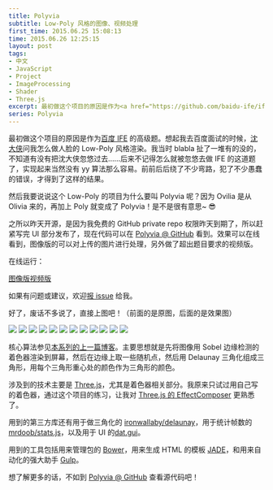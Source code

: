 ```yaml
---
title: Polyvia
subtitle: Low-Poly 风格的图像、视频处理
first_time: 2015.06.25 15:08:13
time: 2015.06.26 12:25:15
layout: post
tags:
- 中文
- JavaScript
- Project
- ImageProcessing
- Shader
- Three.js
excerpt: 最初做这个项目的原因是作为<a href="https://github.com/baidu-ife/ife" target="_blank">百度 IFE</a> 的高级题。代码可以在 <a href="https://github.com/Ovilia/Polyvia" target="_blank">GitHub Polyvia</a> 看到。效果可以在线看到，<a href="https://umeecorn.com/Polyvia/image.html" target="_blank">图像版</a>的可以对上传的图片进行处理，另外做了超出题目要求的<a href="https://umeecorn.com/Polyvia/video.html" target="_blank">视频版</a>。
series: Polyvia
---
```


最初做这个项目的原因是作为<a href="https://github.com/baidu-ife/ife" target="_blank">百度 IFE</a> 的高级题。想起我去百度面试的时候，<a href="https://github.com/pissang" target="_blank">沈大侠</a>问我怎么做人脸的 Low-Poly 风格渲染。我当时 blabla 扯了一堆有的没的，不知道有没有把沈大侠忽悠过去……后来不记得怎么就被忽悠去做 IFE 的这道题了，实现起来当然没有 yy 算法那么容易。前前后后绕了不少弯路，犯了不少愚蠢的错误，才得到了这样的结果。

然后我要说说这个 Low-Poly 的项目为什么要叫 Polyvia 呢？因为 Ovilia 是从 Olivia 来的，再加上 Poly 就变成了 Polyvia！是不是很有意思~ :sunglasses:

之所以昨天开源，是因为我免费的 GitHub private repo 权限昨天到期了，所以赶紧写完 UI 部分发布了，现在代码可以在 <a class="button" href="https://github.com/Ovilia/Polyvia" target="_blank">Polyvia @ GitHub</a> 看到。效果可以在线看到，图像版的可以对上传的图片进行处理，另外做了超出题目要求的视频版。

在线运行：

<a href="https://umeecorn.com/Polyvia/image.html" class="button" target="_blank">图像版</a><a href="https://umeecorn.com/Polyvia/video.html" class="button" target="_blank">视频版</a>

如果有问题或建议，欢迎<a href="https://github.com/Ovilia/Polyvia/issues" target="_blank">报 issue</a> 给我。

好了，废话不多说了，直接上图吧！（前面的是原图，后面的是效果图）

<img class="single-img" src="{{ site.loadingImg }}" data-src="https://raw.githubusercontent.com/Ovilia/Polyvia/gh-pages/src/img/1.jpg" />

<img class="single-img" src="{{ site.loadingImg }}" data-src="https://raw.githubusercontent.com/Ovilia/Polyvia/gh-pages/src/img/1.png" />

<img class="single-img" src="{{ site.loadingImg }}" data-src="https://raw.githubusercontent.com/Ovilia/Polyvia/gh-pages/src/img/2.jpg" />

<img class="single-img" src="{{ site.loadingImg }}" data-src="https://raw.githubusercontent.com/Ovilia/Polyvia/gh-pages/src/img/2.png" />

<img class="single-img" src="{{ site.loadingImg }}" data-src="https://raw.githubusercontent.com/Ovilia/Polyvia/gh-pages/src/img/3.jpg" />

<img class="single-img" src="{{ site.loadingImg }}" data-src="https://raw.githubusercontent.com/Ovilia/Polyvia/gh-pages/src/img/3.png" />

<img class="single-img" src="{{ site.loadingImg }}" data-src="https://raw.githubusercontent.com/Ovilia/Polyvia/gh-pages/src/img/4.jpg" />

<img class="single-img" src="{{ site.loadingImg }}" data-src="https://raw.githubusercontent.com/Ovilia/Polyvia/gh-pages/src/img/4.png" />

<img class="single-img" src="{{ site.loadingImg }}" data-src="https://raw.githubusercontent.com/Ovilia/Polyvia/gh-pages/src/img/5.jpg" />

<img class="single-img" src="{{ site.loadingImg }}" data-src="https://raw.githubusercontent.com/Ovilia/Polyvia/gh-pages/src/img/5.png" />

<img class="single-img" src="{{ site.loadingImg }}" data-src="https://raw.githubusercontent.com/Ovilia/Polyvia/gh-pages/src/img/6.jpg" />

<img class="single-img" src="{{ site.loadingImg }}" data-src="https://raw.githubusercontent.com/Ovilia/Polyvia/gh-pages/src/img/6.png" />

核心算法参见<a href="{{ site.url }}/2015/06/20/read-from-shader-texture-with-threejs/" target="_blank">本系列的上一篇博客</a>。主要思想就是先将图像用 Sobel 边缘检测的着色器渲染到屏幕，然后在边缘上取一些随机点，然后用 Delaunay 三角化组成三角形，用每个三角形重心处的颜色作为三角形的颜色。

涉及到的技术主要是 <a href="{{ site.url }}/all?tag=ThreeJs" target="_blank">Three.js</a>，尤其是着色器相关部分。我原来只试过用自己写的着色器，通过这个项目的练习，让我对 <a href="https://github.com/mrdoob/three.js/blob/master/examples/webgl_postprocessing.html" target="_blank">Three.js 的 EffectComposer</a> 更熟悉了。

用到的第三方库还有用于做三角化的 <a href="https://github.com/ironwallaby/delaunay" target="_blank">ironwallaby/delaunay</a>，用于统计帧数的<a href="http://github.com/mrdoob/stats.js" target="_blank">mrdoob/stats.js</a>，以及用于 UI 的<a href="http://code.google.com/p/dat-gui" target="_blank">dat.gui</a>。

用到的工具包括用来管理包的 <a href="http://bower.io/" target="_blank">Bower</a>，用来生成 HTML 的模板 <a href="http://jade-lang.com/" target="_blank">JADE</a>，和用来自动化的强大助手 <a href="http://gulpjs.com/" target="_blank">Gulp</a>。

想了解更多的话，不如到 <a class="button" href="https://github.com/Ovilia/Polyvia" target="_blank">Polyvia @ GitHub</a> 查看源代码吧！
